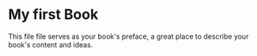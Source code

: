 # My first Book

This file file serves as your book's preface, a great place to describe your book's content and ideas.

